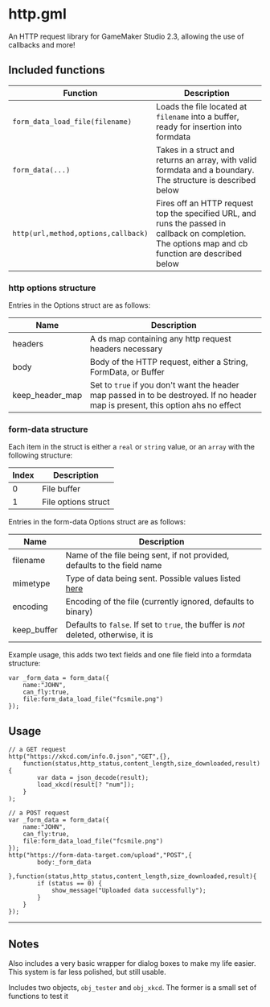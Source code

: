 # http.gml
An HTTP request library for GameMaker Studio 2.3, allowing the use of callbacks and more!

## Included functions

| Function | Description |
|--|--|
| `form_data_load_file(filename)` | Loads the file located at `filename` into a buffer, ready for insertion into formdata |
| `form_data(...)` | Takes in a struct and returns an array, with valid formdata and a boundary. The structure is described below |
| `http(url,method,options,callback)` | Fires off an HTTP request top the specified URL, and runs the passed in callback on completion. The options map and cb function are described below |


### http options structure

Entries in the Options struct are as follows:

| Name | Description |
|--|--|
| headers | A ds map containing any http request headers necessary |
| body | Body of the HTTP request, either a String, FormData, or Buffer |
| keep_header_map | Set to `true` if you don't want the header map passed in to be destroyed. If no header map is present, this option ahs no effect |


### form-data structure

Each item in the struct is either a `real` or `string` value, or an `array` with the following structure:

| Index | Description |
|--|--|
| 0 | File buffer |
| 1 | File options struct


Entries in the form-data Options struct are as follows:

| Name | Description |
|--|--|
| filename | Name of the file being sent, if not provided, defaults to the field name |
| mimetype | Type of data being sent. Possible values listed [here](https://tools.ietf.org/html/rfc2045) |
| encoding | Encoding of the file (currently ignored, defaults to binary) |
| keep_buffer | Defaults to `false`. If set to `true`, the buffer is *not* deleted, otherwise, it is |



Example usage, this adds two text fields and one file field into a formdata structure:
```gml
var _form_data = form_data({
	name:"JOHN",
	can_fly:true,
	file:form_data_load_file("fcsmile.png")
});
```

## Usage

```gml
// a GET request
http("https://xkcd.com/info.0.json","GET",{},
	function(status,http_status,content_length,size_downloaded,result){
		var data = json_decode(result);
		load_xkcd(result[? "num"]);
	}
);
```

```gml
// a POST request
var _form_data = form_data({
	name:"JOHN",
	can_fly:true,
	file:form_data_load_file("fcsmile.png")
});
http("https://form-data-target.com/upload","POST",{
		body:_form_data
	},function(status,http_status,content_length,size_downloaded,result){
		if (status == 0) {
			show_message("Uploaded data successfully");
		}
	}
});
```


---
## Notes

Also includes a very basic wrapper for dialog boxes to make my life easier. This system is far less polished, but still usable. 

Includes two objects, `obj_tester` and `obj_xkcd`. The former is a small set of functions to test it
